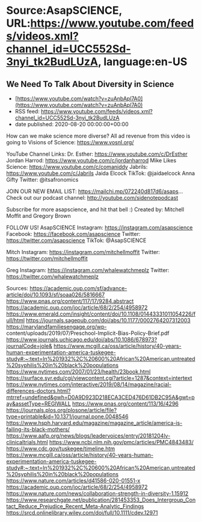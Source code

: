 # Source:AsapSCIENCE, URL:https://www.youtube.com/feeds/videos.xml?channel_id=UCC552Sd-3nyi_tk2BudLUzA, language:en-US

## We Need To Talk About Diversity in Science
 - [https://www.youtube.com/watch?v=zuAnbApl7A0](https://www.youtube.com/watch?v=zuAnbApl7A0)
 - RSS feed: https://www.youtube.com/feeds/videos.xml?channel_id=UCC552Sd-3nyi_tk2BudLUzA
 - date published: 2020-08-20 00:00:00+00:00

How can we make science more diverse?
All ad revenue from this video is going to Visions of Science: https://www.vosnl.org/

YouTube Channel Links:
Dr. Esther: https://www.youtube.com/c/DrEsther
Jordan Harrod: https://www.youtube.com/c/jordanharrod
Mike Likes Science: https://www.youtube.com/c/comaniddy
Jabrils: https://www.youtube.com/c/Jabrils
Jaida Elcock TikTok: @jaidaelcock 
Anna Gifty Twitter: @itsafronomics 

JOIN OUR NEW EMAIL LIST: https://mailchi.mp/072240d817d6/asaps...
Check out our podcast channel: http://youtube.com/sidenotepodcast

Subscribe for more asapscience, and hit that bell :)
Created by: Mitchell Moffit and Gregory Brown

FOLLOW US!
AsapSCIENCE
Instagram: https://instagram.com/asapscience 
Facebook: https://facebook.com/asapscience 
Twitter: https://twitter.com/asapscience
TikTok: @AsapSCIENCE 

Mitch
Instagram: https://instagram.com/mitchellmoffit
Twitter: https://twitter.com/mitchellmoffit 

Greg
Instagram: https://instagram.com/whalewatchmeplz 
Twitter: https://twitter.com/whalewatchmeplz

Sources:
https://academic.oup.com/sf/advance-article/doi/10.1093/sf/soaa026/5816667
https://www.pnas.org/content/117/17/9284.abstract
https://academic.oup.com/joc/article/68/2/254/4958972
https://www.emerald.com/insight/content/doi/10.1108/01443331011054226/full/html
https://journals.sagepub.com/doi/abs/10.1177/0002764207312003
https://marylandfamiliesengage.org/wp-
content/uploads/2019/07/Preschool-Implicit-Bias-Policy-Brief.pdf
https://www.journals.uchicago.edu/doi/abs/10.1086/678973?journalCode=jole&
https://www.mcgill.ca/oss/article/history/40-years-human-experimentation-america-tuskegee-study#:~:text=In%201932%2C%20600%20African%20American,untreated%20syphilis%20in%20black%20populations
https://www.nytimes.com/2007/01/23/health/23book.html
https://surface.syr.edu/cgi/viewcontent.cgi?article=1287&context=intertext
https://www.nytimes.com/interactive/2019/08/14/magazine/racial-differences-doctors.html?mtrref=undefined&gwh=D0A9D923D218ECA3CED476D61DB2C95A&gwt=pay&assetType=REGIWALL
https://www.pnas.org/content/113/16/4296
https://journals.plos.org/plosone/article/file?type=printable&id=10.1371/journal.pone.0048546
https://www.hsph.harvard.edu/magazine/magazine_article/america-is-failing-its-black-mothers/
https://www.aafp.org/news/blogs/leadervoices/entry/20181204lv-clinicaltrials.html
https://www.ncbi.nlm.nih.gov/pmc/articles/PMC4843483/
https://www.cdc.gov/tuskegee/timeline.htm
https://www.mcgill.ca/oss/article/history/40-years-human-experimentation-america-tuskegee-study#:~:text=In%201932%2C%20600%20African%20American,untreated%20syphilis%20in%20black%20populations
https://www.nature.com/articles/d41586-020-01551-x
https://academic.oup.com/joc/article/68/2/254/4958972
https://www.nature.com/news/collaboration-strength-in-diversity-1.15912
https://www.researchgate.net/publication/281453353_Does_Intergroup_Contact_Reduce_Prejudice_Recent_Meta-Analytic_Findings
https://srcd.onlinelibrary.wiley.com/doi/full/10.1111/cdev.12971

